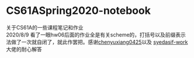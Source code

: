 # CS61ASpring2020-notebook
关于CS61A的一些课程笔记和作业  
2020/8/9 看了一眼hw06后面的作业全是有关scheme的，打括号以及前缀表示法做了一次就自闭了，就此作罢把。感谢[chenyuxiang0425](https://github.com/chenyuxiang0425)以及 [syedasif-work](https://github.com/syedasif-work/CS61A)大佬的耐心解答

